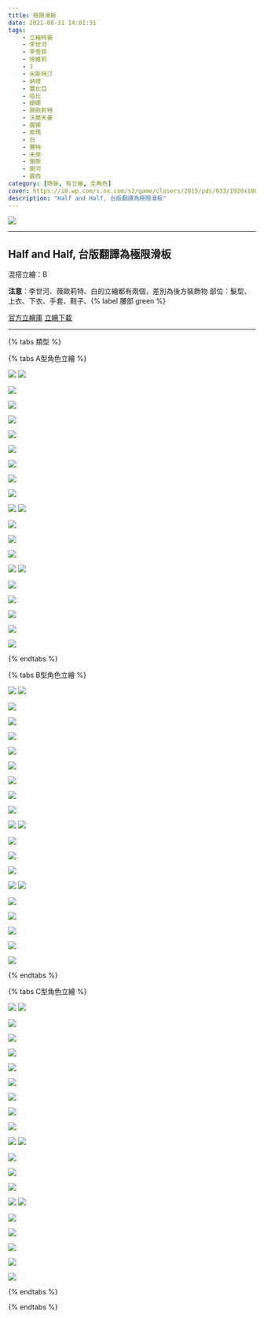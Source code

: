 ```yaml
---
title: 極限滑板
date: 2021-08-31 14:01:31
tags:
    - 立繪時裝
    - 李世河
    - 李雪菲
    - 徐維莉
    - J
    - 米斯特汀
    - 納塔
    - 蕾比亞
    - 哈比
    - 緹娜
    - 薇歐莉特
    - 沃爾夫姜
    - 露娜
    - 索瑪
    - 白
    - 賽特
    - 未來
    - 徹斯
    - 銀河
    - 露西
category: [時裝, 有立繪, 全角色]
cover: https://i0.wp.com/s.nx.com/s2/game/closers/2015/pds/033/1920x1080.jpg?w=1170
description: "Half and Half, 台版翻譯為極限滑板"
---
```


![](https://i0.wp.com/s.nx.com/s2/game/closers/2015/pds/033/1920x1080.jpg?w=1170)

---
## Half and Half, 台版翻譯為極限滑板
混搭立繪：B

**注意**：李世河、薇歐莉特、白的立繪都有兩個，差別為後方裝飾物
部位：髮型、上衣、下衣、手套、鞋子、{% label 腰部 green %} 

[官方立繪庫](https://closers.nexon.com/Pds/FanSiteKit)
[立繪下載](https://closers.vod.nexoncdn.co.kr/site/fansitekit/Closers_FansiteKit_halfAndhalf_957axn.zip)

---

{% tabs 類型 %}
<!-- tab A型-->
{% tabs A型角色立繪 %}
<!-- tab 李世河(Seha)-->
![](https://i.imgur.com/Fu7RbPQ.jpg)
![](https://i.imgur.com/f785Fro.jpg)
<!-- endtab -->
<!-- tab 李雪菲(Seulbi)-->
![](https://i.imgur.com/GrHfNYQ.jpg)
<!-- endtab -->
<!-- tab 徐維莉(Yuri)-->
![](https://i.imgur.com/nbn8ZpG.jpg)
<!-- endtab -->
<!-- tab J-->
![](https://i.imgur.com/Ok0ZcEG.jpg)
<!-- endtab -->
<!-- tab 米斯特汀(Tein)-->
![](https://i.imgur.com/gUhrJGi.jpg)
<!-- endtab -->
<!-- tab 納塔(Nata)-->
![](https://i.imgur.com/0yL75jJ.jpg)
<!-- endtab -->
<!-- tab 蕾比亞(Levia)-->
![](https://i.imgur.com/zUb8hdc.jpg)
<!-- endtab -->
<!-- tab 哈比(Harpy)-->
![](https://i.imgur.com/pj1eFA2.jpg)
<!-- endtab -->
<!-- tab 緹娜(Tina)-->
![](https://i.imgur.com/6brYsU9.jpg)
<!-- endtab -->
<!-- tab 薇歐莉特(Violet)-->
![](https://i.imgur.com/9jLIs5k.jpg)
![](https://i.imgur.com/pDaaNok.jpg)
<!-- endtab -->
<!-- tab 沃爾夫姜(Wolfgang)-->
![](https://i.imgur.com/S6PndzJ.jpg)
<!-- endtab -->
<!-- tab 露娜(Luna)-->
![](https://i.imgur.com/9GUutp1.jpg)
<!-- endtab -->
<!-- tab 索瑪(Soma)-->
![](https://i.imgur.com/E7ypCJx.jpg)
<!-- endtab -->
<!-- tab 白(Bai)-->
![](https://i.imgur.com/Rk6roCe.jpg)
![](https://i.imgur.com/OIRp1P5.jpg)
<!-- endtab -->
<!-- tab 賽特(Seth)-->
![](https://i.imgur.com/HG2Uq2v.jpg)
<!-- endtab -->
<!-- tab 未來(Mirae)-->
![](https://i.imgur.com/9YvOSWB.jpg)
<!-- endtab -->
<!-- tab 徹斯(Chulsoo)-->
![](https://i.imgur.com/YouuDof.jpg)
<!-- endtab -->
<!-- tab 銀河(Eunha)-->
![](https://i.imgur.com/Ey8XBkQ.jpg)
<!-- endtab -->
<!-- tab 露西(Lucy)-->
![](https://i.imgur.com/dX23q10.jpg)
<!-- endtab -->
{% endtabs %}
<!-- endtab -->

<!-- tab B型(混搭立繪)-->
{% tabs B型角色立繪 %}
<!-- tab 李世河(Seha)-->
![](https://i.imgur.com/33b3lGz.jpg)
![](https://i.imgur.com/qVbJG0b.jpg)
<!-- endtab -->
<!-- tab 李雪菲(Seulbi)-->
![](https://i.imgur.com/TTIjSRB.jpg)
<!-- endtab -->
<!-- tab 徐維莉(Yuri)-->
![](https://i.imgur.com/fpx6CAk.jpg)
<!-- endtab -->
<!-- tab J-->
![](https://i.imgur.com/tlLxfBR.jpg)
<!-- endtab -->
<!-- tab 米斯特汀(Tein)-->
![](https://i.imgur.com/FmHZY0x.jpg)
<!-- endtab -->
<!-- tab 納塔(Nata)-->
![](https://i.imgur.com/etNkr8m.jpg)
<!-- endtab -->
<!-- tab 蕾比亞(Levia)-->
![](https://i.imgur.com/Iehz4HE.jpg)
<!-- endtab -->
<!-- tab 哈比(Harpy)-->
![](https://i.imgur.com/FnbOKuY.jpg)
<!-- endtab -->
<!-- tab 緹娜(Tina)-->
![](https://i.imgur.com/qkObxvc.jpg)
<!-- endtab -->
<!-- tab 薇歐莉特(Violet)-->
![](https://i.imgur.com/utBaIgm.jpg)
![](https://i.imgur.com/CE3ww4K.jpg)
<!-- endtab -->
<!-- tab 沃爾夫姜(Wolfgang)-->
![](https://i.imgur.com/ZwGr9rj.jpg)
<!-- endtab -->
<!-- tab 露娜(Luna)-->
![](https://i.imgur.com/b3VqPwi.jpg)
<!-- endtab -->
<!-- tab 索瑪(Soma)-->
![](https://i.imgur.com/ulnV7Fq.jpg)
<!-- endtab -->
<!-- tab 白(Bai)-->
![](https://i.imgur.com/rwhySmz.jpg)
![](https://i.imgur.com/RUlDEYF.jpg)
<!-- endtab -->
<!-- tab 賽特(Seth)-->
![](https://i.imgur.com/WD48K7C.jpg)
<!-- endtab -->
<!-- tab 未來(Mirae)-->
![](https://i.imgur.com/b5EtmqC.jpg)
<!-- endtab -->
<!-- tab 徹斯(Chulsoo)-->
![](https://i.imgur.com/t3zeYaY.jpg)
<!-- endtab -->
<!-- tab 銀河(Eunha)-->
![](https://i.imgur.com/SHubFDw.jpg)
<!-- endtab -->
<!-- tab 露西(Lucy)-->
![](https://i.imgur.com/gf6enLk.jpg)
<!-- endtab -->
{% endtabs %}
<!-- endtab -->

<!-- tab C型-->
{% tabs C型角色立繪 %}
<!-- tab 李世河(Seha)-->
![](https://i.imgur.com/xGdq9Lw.jpg)
![](https://i.imgur.com/HJIaodf.jpg)
<!-- endtab -->
<!-- tab 李雪菲(Seulbi)-->
![](https://i.imgur.com/eiR0vWK.jpg)
<!-- endtab -->
<!-- tab 徐維莉(Yuri)-->
![](https://i.imgur.com/NOI27Sq.jpg)
<!-- endtab -->
<!-- tab J-->
![](https://i.imgur.com/vPmgEAP.jpg)
<!-- endtab -->
<!-- tab 米斯特汀(Tein)-->
![](https://i.imgur.com/FuR3Esn.jpg)
<!-- endtab -->
<!-- tab 納塔(Nata)-->
![](https://i.imgur.com/x2zYnm4.jpg)
<!-- endtab -->
<!-- tab 蕾比亞(Levia)-->
![](https://i.imgur.com/2xiULMJ.jpg)
<!-- endtab -->
<!-- tab 哈比(Harpy)-->
![](https://i.imgur.com/G0Iv9cI.jpg)
<!-- endtab -->
<!-- tab 緹娜(Tina)-->
![](https://i.imgur.com/iYGlx4l.jpg)
<!-- endtab -->
<!-- tab 薇歐莉特(Violet)-->
![](https://i.imgur.com/rA30mZE.jpg)
![](https://i.imgur.com/DerDAj4.jpg)
<!-- endtab -->
<!-- tab 沃爾夫姜(Wolfgang)-->
![](https://i.imgur.com/RKvKRAs.jpg)
<!-- endtab -->
<!-- tab 露娜(Luna)-->
![](https://i.imgur.com/zcDBcjA.jpg)
<!-- endtab -->
<!-- tab 索瑪(Soma)-->
![](https://i.imgur.com/Pl2az6m.jpg)
<!-- endtab -->
<!-- tab 白(Bai)-->
![](https://i.imgur.com/iNaSAv8.jpg)
![](https://i.imgur.com/62PV8os.jpg)
<!-- endtab -->
<!-- tab 賽特(Seth)-->
![](https://i.imgur.com/5CC6LjY.jpg)
<!-- endtab -->
<!-- tab 未來(Mirae)-->
![](https://i.imgur.com/Z6VVcJk.jpg)
<!-- endtab -->
<!-- tab 徹斯(Chulsoo)-->
![](https://i.imgur.com/lkRIZjI.jpg)
<!-- endtab -->
<!-- tab 銀河(Eunha)-->
![](https://i.imgur.com/5PQyo4F.jpg)
<!-- endtab -->
<!-- tab 露西(Lucy)-->
![](https://i.imgur.com/5o3ZRQ6.jpg)
<!-- endtab -->
{% endtabs %}
<!-- endtab -->
{% endtabs %}
